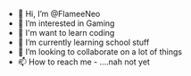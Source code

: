 - 👋 Hi, I’m @FlameeNeo
- 👀 I’m interested in Gaming 
- 👀 I'm want to learn coding
- 🌱 I’m currently learning school stuff
- 💞️ I’m looking to collaborate on a lot of things
- 📫 How to reach me - ....nah not yet

<!---
FlameeNeo/FlameeNeo is a ✨ special ✨ repository because its `README.md` (this file) appears on your GitHub profile.
You can click the Preview link to take a look at your changes.
--->
